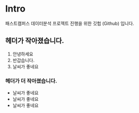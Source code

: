 # Intro
패스트캠퍼스 데이터분석 프로젝트 진행을 위한 깃헙 (Github) 입니다.

## 헤더가 작아졌습니다.
1. 안녕하세요
2. 반갑습니다.
3. 날씨가 좋네요

### 헤더가 더 작아졌습니다.
- 날씨가 좋네요
- 날씨가 좋네요
- 날씨가 좋네요

